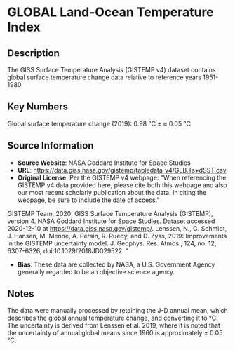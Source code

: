 
# GLOBAL Land-Ocean Temperature Index

## Description
The GISS Surface Temperature Analysis (GISTEMP v4) dataset contains global surface temperature change data relative to reference years 1951-1980.

## Key Numbers
Global surface temperature change (2019): 0.98 °C ± ≈ 0.05 °C

## Source Information
* **Source Website**: NASA Goddard Institute for Space Studies
* **URL**: https://data.giss.nasa.gov/gistemp/tabledata_v4/GLB.Ts+dSST.csv
* **Original License**: Per the GISTEMP v4 webpage: "When referencing the GISTEMP v4 data provided here, please cite both this webpage and also our most recent scholarly publication about the data. In citing the webpage, be sure to include the date of access."

GISTEMP Team, 2020: GISS Surface Temperature Analysis (GISTEMP), version 4. NASA Goddard Institute for Space Studies. Dataset accessed 2020-12-10 at https://data.giss.nasa.gov/gistemp/.
Lenssen, N., G. Schmidt, J. Hansen, M. Menne, A. Persin, R. Ruedy, and D. Zyss, 2019: Improvements in the GISTEMP uncertainty model. J. Geophys. Res. Atmos., 124, no. 12, 6307-6326, doi:10.1029/2018JD029522.
"
* **Bias**: These data are collected by NASA, a U.S. Government Agency generally regarded to be an objective science agency.

## Notes
The data were manually processed by retaining the J-D annual mean, which describes the global annual temperature change, and converting it to °C. The uncertainty is derived from Lenssen et al. 2019, where it is noted that the uncertainty of annual global means since 1960 is approximately ± 0.05 °C.
